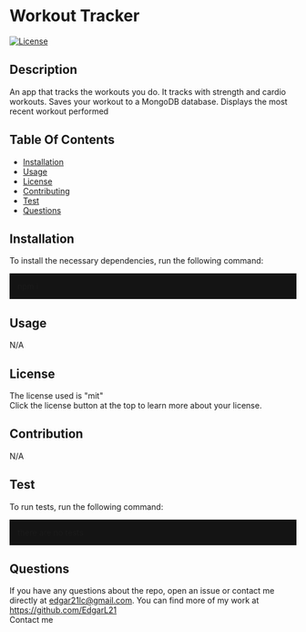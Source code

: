   <h1>Workout Tracker</h1>

  [![License](https://img.shields.io/badge/License-MIT-yellow.svg)](https://opensource.org/licenses/mit)
  

  ## Description
  An app that tracks the workouts you do. It tracks with strength and cardio workouts. Saves your workout to a MongoDB database. Displays the most recent workout performed

  ## Table Of Contents
  * [Installation](#installation)
  * [Usage](#usage)
  * [License](#license)
  * [Contributing](#contribution)
  * [Test](#test)
  * [Questions](#questions)

  ## Installation
  To install the necessary dependencies, run the following command:
  <p style="background-color:rgb(20, 20, 20); padding:1em">
  npm i
  </p>

  ## Usage
  N/A

  ## License
  The license used is "mit"<br>
  Click the license button at the top to learn more about your license. 
  <br>

  ## Contribution
  N/A

  ## Test
  To run tests, run the following command:
  <p style="background-color:rgb(20, 20, 20); padding:1em">
  there are no tests
  </p>

  ## Questions
  If you have any questions about the repo, open an issue or contact me directly at edgar21lc@gmail.com. You can find more of my work at https://github.com/EdgarL21
  <br>
  Contact me

  